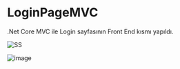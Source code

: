 # LoginPageMVC

.Net Core MVC ile Login sayfasının Front End kısmı yapıldı.

 
![SS](https://user-images.githubusercontent.com/61161197/179744206-bfa7211d-edf9-4552-81c0-77da8707bf2a.png)

![image](https://user-images.githubusercontent.com/61161197/179744467-488773d6-990d-4711-a68d-7839501f0735.png)
